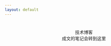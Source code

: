 ```yaml
---
layout: default
---
```

<div id="home" class="container">
  <h1></h1>
  <p>
    <center>技术博客</center>
    <center>成文的笔记会转到这里</center>
  </p>
</div>
